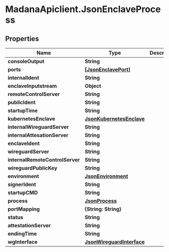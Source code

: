 # MadanaApiclient.JsonEnclaveProcess

## Properties

Name | Type | Description | Notes
------------ | ------------- | ------------- | -------------
**consoleOutput** | **String** |  | [optional] 
**ports** | [**[JsonEnclavePort]**](JsonEnclavePort.md) |  | [optional] 
**internalIdent** | **String** |  | [optional] 
**enclaveInputstream** | **Object** |  | [optional] 
**remoteControlServer** | **String** |  | [optional] 
**publicIdent** | **String** |  | [optional] 
**startupTime** | **String** |  | [optional] 
**kubernetesEnclave** | [**JsonKubernetesEnclave**](JsonKubernetesEnclave.md) |  | [optional] 
**internalWireguardServer** | **String** |  | [optional] 
**internalAttesationServer** | **String** |  | [optional] 
**enclaveIdent** | **String** |  | [optional] 
**wireguardServer** | **String** |  | [optional] 
**internalRemoteControlServer** | **String** |  | [optional] 
**wireguardPublicKey** | **String** |  | [optional] 
**environment** | [**JsonEnvironment**](JsonEnvironment.md) |  | [optional] 
**signerIdent** | **String** |  | [optional] 
**startupCMD** | **String** |  | [optional] 
**process** | [**JsonProcess**](JsonProcess.md) |  | [optional] 
**portMapping** | **{String: String}** |  | [optional] 
**status** | **String** |  | [optional] 
**attestationServer** | **String** |  | [optional] 
**endingTime** | **String** |  | [optional] 
**wgInterface** | [**JsonWireguardInterface**](JsonWireguardInterface.md) |  | [optional] 


